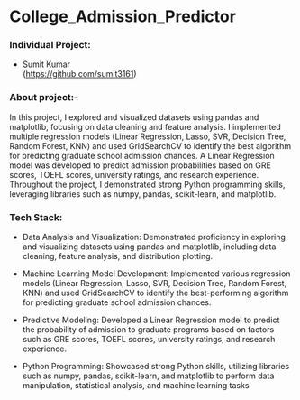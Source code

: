 # College_Admission_Predictor

### Individual Project:
- Sumit Kumar\
(https://github.com/sumit3161)


### About project:-
In this project, I explored and visualized datasets using pandas and matplotlib, focusing on data cleaning and feature analysis. I implemented multiple regression models (Linear Regression, Lasso, SVR, Decision Tree, Random Forest, KNN) and used GridSearchCV to identify the best algorithm for predicting graduate school admission chances. A Linear Regression model was developed to predict admission probabilities based on GRE scores, TOEFL scores, university ratings, and research experience. Throughout the project, I demonstrated strong Python programming skills, leveraging libraries such as numpy, pandas, scikit-learn, and matplotlib.
### Tech Stack:

* Data Analysis and Visualization: Demonstrated proficiency in exploring and visualizing datasets using pandas and
 matplotlib, including data cleaning, feature analysis, and distribution plotting.

* Machine Learning Model Development: Implemented various regression models (Linear Regression, Lasso, SVR,
 Decision Tree, Random Forest, KNN) and used GridSearchCV to identify the best-performing algorithm for predicting
 graduate school admission chances.

* Predictive Modeling: Developed a Linear Regression model to predict the probability of admission to graduate
 programs based on factors such as GRE scores, TOEFL scores, university ratings, and research experience.

*  Python Programming: Showcased strong Python skills, utilizing libraries such as numpy, pandas, scikit-learn, and
 matplotlib to perform data manipulation, statistical analysis, and machine learning tasks


